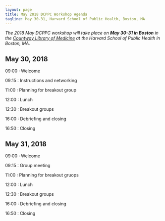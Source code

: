 ```yaml
---
layout: page
title: May 2018 DCPPC Workshop Agenda
tagline: May 30-31, Harvard School of Public Health, Boston, MA
---
```


_The 2018 May DCPPC workshop will take place on **May 30-31 in Boston** in the
[Countway Library of Medicine](https://tinyurl.com/ydzxycda)
at the Harvard School of Public Health in Boston, MA._

## May 30, 2018

 09:00 : Welcome
 
 09:15 : Instructions and networking
 
 11:00 : Planning for breakout group 
 
 12:00 : Lunch         
 

 12:30 : Breakout groups
 
 16:00 : Debriefing and closing    
 
 16:50 : Closing

## May 31, 2018

 09:00 : Welcome
 
 09:15 : Group meeting
 
 11:00 : Planning for breakout gruops   
 
 12:00 : Lunch         
 
 12:30 : Breakout groups
 
 16:00 : Debriefing and closing 
 
 16:50 : Closing
 
